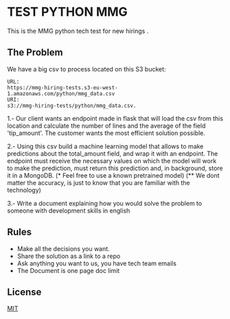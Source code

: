 # TEST PYTHON MMG

 

This is the MMG python tech test for new hirings .


## The Problem
We have a big csv to process located on this S3 bucket:
 

```
URL:
https://mmg-hiring-tests.s3-eu-west-1.amazonaws.com/python/mmg_data.csv
URI:
s3://mmg-hiring-tests/python/mmg_data.csv.
```

 

1.- Our client wants an endpoint made in flask that will load the csv from this location and calculate the number of lines and the average of the field 'tip_amount'. The customer wants the most efficient solution possible.

2.- Using this csv build a machine learning model that allows to make predictions about the total_amount field, and wrap it with an endpoint. The endpoint must receive the necessary values on which the model will work to make the prediction, must return this prediction and, in background, store it in a MongoDB.
(* Feel free to use a known pretrained model)
(** We dont matter the accuracy, is just to know that you are familiar with the technology)

3.- Write a document explaining how you would solve the problem to someone with development skills in english


## Rules
- Make all the decisions you want.
- Share the solution as a link to a repo
- Ask anything you want to us, you have tech team emails 
- The Document is one page doc limit 
    

## License
[MIT](https://choosealicense.com/licenses/mit/)
